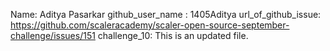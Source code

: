 Name: Aditya Pasarkar
github_user_name : 1405Aditya
url_of_github_issue: https://github.com/scaleracademy/scaler-open-source-september-challenge/issues/151
challenge_10: This is an updated file.
